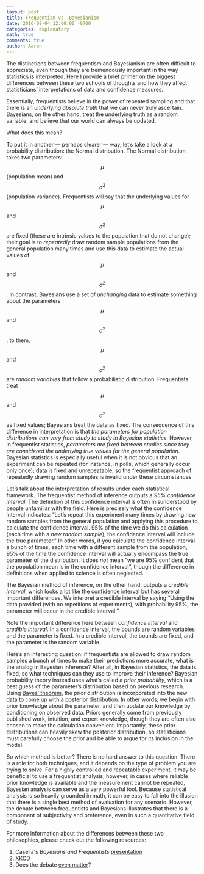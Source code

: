 ```yaml
---
layout: post
title: Frequentism vs. Bayesianism 
date: 2016-08-04 12:00:00 -0700
categories: explanatory 
math: true
comments: true
author: Aaron
---
```

The distinctions between frequentism and Bayesianism are often difficult to appreciate, even though they are tremendously important in the way statistics is interpreted. Here I provide a brief primer on the biggest differences between these two schools of thoughts and how they affect statisticians’ interpretations of data and confidence measures.

Essentially, frequentists believe in the power of repeated sampling and that there is an *underlying absolute truth* that we can never truly ascertain. Bayesians, on the other hand, treat the underlying truth as a random variable, and believe that our world can always be updated.

What does this mean?

To put it in another — perhaps clearer — way, let’s take a look at a probability distribution: the Normal distribution. The Normal distribution takes two parameters: $$\mu$$ (population mean) and $$\sigma^2$$ (population variance). Frequentists will say that the underlying values for $$\mu$$ and $$\sigma^2$$ are fixed (these are intrinsic values to the population that do not change); their goal is to *repeatedly* draw random sample populations from the general population many times and use this data to estimate the actual values of $$\mu$$ and $$\sigma^2$$. In contrast, Bayesians use a set of *unchanging* data to estimate something about the parameters $$\mu$$ and $$\sigma^2$$; to them, $$\mu$$ and $$\sigma^2$$ are *random variables* that follow a probabilistic distribution. Frequentists treat $$\mu$$ and $$\sigma^2$$ as fixed values; Bayesians treat the data as fixed. The consequence of this difference in interpretation is that *the parameters for population distributions can vary from study to study in Bayesian statistics*. However, in frequentist statistics, *parameters are fixed between studies since they are considered the underlying true values for the general population*. Bayesian statistics is especially useful when it is not obvious that an experiment can be repeated (for instance, in polls, which generally occur only once); data is fixed and unrepeatable, so the frequentist approach of repeatedly drawing random samples is invalid under these circumstances.

Let’s talk about the interpretation of results under each statistical framework. The frequentist method of inference outputs a *95% confidence interval*. The definition of this confidence interval is often misunderstood by people unfamiliar with the field. Here is precisely what the confidence interval indicates: “Let’s repeat this experiment many times by drawing new random samples from the general population and applying this procedure to calculate the confidence interval. 95% of the time we do this calculation (each time with a *new random sample*), the confidence interval will include the true parameter.” In other words, if you calculate the confidence interval a bunch of times, each time with a different sample from the population, 95% of the time the confidence interval will actually encompass the true parameter of the distribution. It does *not* mean “we are 95% confident that the population mean is in the confidence interval”, though the difference in definitions when applied to science is often neglected.

The Bayesian method of inference, on the other hand, outputs a *credible interval*, which looks a lot like the confidence interval but has several important differences. We interpret a credible interval by saying “Using the data provided (with no repetitions of experiments), with probability 95%, the parameter will occur in the credible interval.”

Note the important difference here between *confidence interval* and *credible interval*. In a confidence interval, the bounds are random variables and the parameter is fixed. In a credible interval, the bounds are fixed, and the parameter is the random variable.

Here’s an interesting question: if frequentists are allowed to draw random samples a bunch of times to make their predictions more accurate, what is the analog in Bayesian inference? After all, in Bayesian statistics, the data is fixed, so what techniques can they use to improve their inference? Bayesian probability theory instead uses what’s called a *prior probability*, which is a best guess of the parameter’s distribution based on previous research. Using [Bayes’ theorem](https://en.wikipedia.org/wiki/Bayes%27_theorem), the prior distribution is incorporated into the new data to come up with a posterior distribution. In other words, we begin with prior knowledge about the parameter, and then update our knowledge by conditioning on observed data. Priors generally come from previously published work, intuition, and expert knowledge, though they are often also chosen to make the calculation convenient. Importantly, these prior distributions can heavily skew the posterior distribution, so statisticians must carefully choose the prior and be able to argue for its inclusion in the model.

So which method is better? There is no hard answer to this question. There is a role for both techniques, and it depends on the type of problem you are trying to solve. For a highly controlled and repeatable experiment, it may be beneficial to use a frequentist analysis; however, in cases where reliable prior knowledge is available and the measurement cannot be repeated, Bayesian analysis can serve as a very powerful tool. Because statistical analysis is so heavily grounded in math, it can be easy to fall into the illusion that there is a single best method of evaluation for any scenario. However, the debate between frequentists and Bayesians illustrates that there is a component of subjectivity and preference, even in such a quantitative field of study.

For more information about the differences between these two philosophies, please check out the following resources:

1. Casella's *Bayesians and Frequentists* [presentation](http://www.stat.ufl.edu/archived/casella/Talks/BayesRefresher.pdf)
2. [XKCD](https://xkcd.com/1132/)
3. Does the debate [even matter](http://simplystatistics.org/2014/10/13/as-an-applied-statistician-i-find-the-frequentists-versus-bayesians-debate-completely-inconsequential/)?